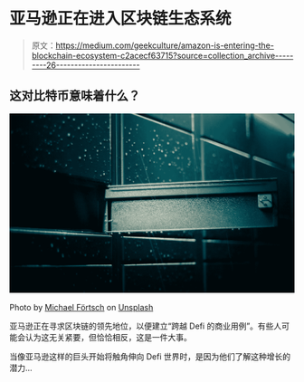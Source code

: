 # 亚马逊正在进入区块链生态系统

> 原文：<https://medium.com/geekculture/amazon-is-entering-the-blockchain-ecosystem-c2acecf63715?source=collection_archive---------26----------------------->

## 这对比特币意味着什么？

![](img/3880eaf0a0de880ddf1d9a0cea0ec0a8.png)

Photo by [Michael Förtsch](https://unsplash.com/@michael_f?utm_source=unsplash&utm_medium=referral&utm_content=creditCopyText) on [Unsplash](https://unsplash.com/s/photos/amazon-lockers?utm_source=unsplash&utm_medium=referral&utm_content=creditCopyText)

亚马逊正在寻求区块链的领先地位，以便建立“跨越 Defi 的商业用例”。有些人可能会认为这无关紧要，但恰恰相反，这是一件大事。

当像亚马逊这样的巨头开始将触角伸向 Defi 世界时，是因为他们了解这种增长的潜力…
